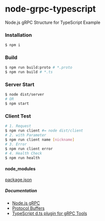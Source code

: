# node-grpc-typescript
Node.js gRPC Structure for TypeScript Example

### Installation
```sh
$ npm i
```

### Build
```sh
$ npm run build:proto # *.proto
$ npm run build # *.ts
```

### Server Start
```sh
$ node dist/server
# OR
$ npm start
```

### Client Test
```sh
# 1. Request
$ npm run client #= node dist/client
# 2. with Parameter
$ npm run client name [nickname]
# 3. Error
$ npm run client error
# 4. Health Check
$ npm run health
```

#### node_modules
[package.json](package.json)

##### Documentation
* [Node.js gRPC](https://grpc.io/grpc/node/grpc.html)
* [Protocol Buffers](https://developers.google.com/protocol-buffers/docs/proto3?hl=ko#json)
* [TypeScript d.ts plugin for gRPC Tools](https://github.com/agreatfool/grpc_tools_node_protoc_ts)
